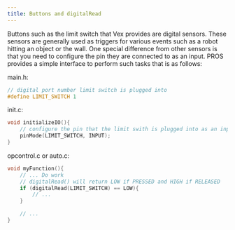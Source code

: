 ```yaml
---
title: Buttons and digitalRead
---
```


Buttons such as the limit switch that Vex provides are digital sensors. These sensors are generally used as triggers for various events such as a robot hitting an object or the wall. One special difference from other sensors is that you need to configure the pin they are connected to as an input. PROS provides a simple interface to perform such tasks that is as follows:

main.h:
```c
// digital port number limit switch is plugged into
#define LIMIT_SWITCH 1
```

init.c:
```c
void initializeIO(){
    // configure the pin that the limit swith is plugged into as an input
    pinMode(LIMIT_SWITCH, INPUT);
}
```

opcontrol.c or auto.c:
```c
void myFunction(){
    // ... Do work
    // digitalRead() will return LOW if PRESSED and HIGH if RELEASED
    if (digitalRead(LIMIT_SWITCH) == LOW){
        // ...
    }

    // ...
}
```
